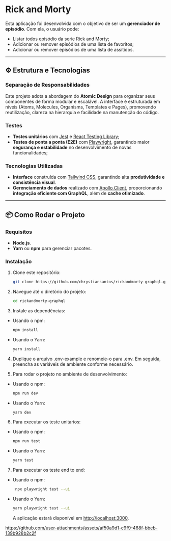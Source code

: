 # Rick and Morty

Esta aplicação foi desenvolvida com o objetivo de ser um **gerenciador de episódio**. Com ela, o usuário pode:

- Listar todos episódio da serie Rick and Morty;
- Adicionar ou remover episódios de uma lista de favoritos;
- Adicionar ou remover episódios de uma lista de assitidos.

---

## ⚙️ Estrutura e Tecnologias

### Separação de Responsabilidades

Este projeto adota a abordagem do **Atomic Design** para organizar seus componentes de forma modular e escalável. A interface é estruturada em níveis (Atoms, Molecules, Organisms, Templates e Pages), promovendo reutilização, clareza na hierarquia e facilidade na manutenção do código.

### Testes

- **Testes unitários** com [Jest](https://jestjs.io/) e [React Testing Library](https://testing-library.com/docs/react-testing-library/intro/);
- **Testes de ponta a ponta (E2E)** com [Playwright](https://playwright.dev/), garantindo maior **segurança e estabilidade** no desenvolvimento de novas funcionalidades;

### Tecnologias Utilizadas

- **Interface** construída com [Tailwind CSS](https://tailwindcss.com/), garantindo alta **produtividade e consistência visual**.
- **Gerenciamento de dados** realizado com [Apollo Client](https://www.apollographql.com/docs/react/), proporcionando **integração eficiente com GraphQL**, além de **cache otimizado**.

---

## 📦 Como Rodar o Projeto

### Requisitos

- **Node.js**.
- **Yarn** ou **npm** para gerenciar pacotes.

### Instalação

1. Clone este repositório:

   ```bash
   git clone https://github.com/chrystiansantos/rickandmorty-graphql.git
   ```

2. Navegue até o diretório do projeto:

   ```bash
   cd rickandmorty-graphql
   ```

3. Instale as dependências:

- Usando o npm:

  ```bash
  npm install
  ```

- Usando o Yarn:

  ```bash
  yarn install
  ```

4. Duplique o arquivo .env-example e renomeie-o para .env. Em seguida, preencha as variáveis de ambiente conforme necessário.

5. Para rodar o projeto no ambiente de desenvolvimento:

- Usando o npm:

  ```bash
  npm run dev
  ```

- Usando o Yarn:

  ```bash
  yarn dev
  ```

6. Para executar os teste unitarios:

- Usando o npm:

  ```bash
  npm run test
  ```

- Usando o Yarn:

  ```bash
  yarn test
  ```

7. Para executar os teste end to end:

- Usando o npm:

  ```bash
   npx playwright test --ui
  ```

- Usando o Yarn:

  ```bash
  yarn playwright test --ui
  ```

  A aplicação estará disponível em [http://localhost:3000](http://localhost:3000).

https://github.com/user-attachments/assets/af50a9d1-c9f9-468f-bbeb-139b928b2c2f
